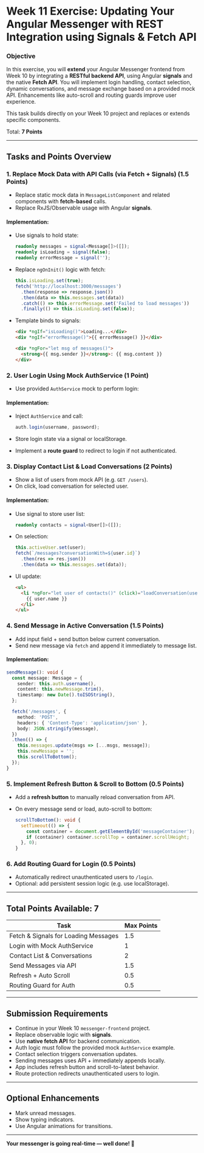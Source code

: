# Week 11 Exercise: Updating Your Angular Messenger with REST Integration using Signals & Fetch API

### **Objective**

In this exercise, you will **extend** your Angular Messenger frontend from Week 10 by integrating a **RESTful backend API**, using Angular **signals** and the native **Fetch API**. You will implement login handling, contact selection, dynamic conversations, and message exchange based on a provided mock API. Enhancements like auto-scroll and routing guards improve user experience.

This task builds directly on your Week 10 project and replaces or extends specific components.

Total: **7 Points**

---

## **Tasks and Points Overview**

### **1. Replace Mock Data with API Calls (via Fetch + Signals)** (1.5 Points)

* Replace static mock data in `MessageListComponent` and related components with **fetch-based** calls.
* Replace RxJS/Observable usage with Angular **signals**.

#### Implementation:

* Use signals to hold state:

  ```ts
  readonly messages = signal<Message[]>([]);
  readonly isLoading = signal(false);
  readonly errorMessage = signal('');
  ```

* Replace `ngOnInit()` logic with fetch:

  ```ts
  this.isLoading.set(true);
  fetch('http://localhost:3000/messages')
    .then(response => response.json())
    .then(data => this.messages.set(data))
    .catch(() => this.errorMessage.set('Failed to load messages'))
    .finally(() => this.isLoading.set(false));
  ```

* Template binds to signals:

  ```html
  <div *ngIf="isLoading()">Loading...</div>
  <div *ngIf="errorMessage()">{{ errorMessage() }}</div>

  <div *ngFor="let msg of messages()">
    <strong>{{ msg.sender }}</strong>: {{ msg.content }}
  </div>
  ```

### **2. User Login Using Mock AuthService** (1 Point)

* Use provided `AuthService` mock to perform login:

#### Implementation:

* Inject `AuthService` and call:

  ```ts
  auth.login(username, password);
  ```
* Store login state via a signal or localStorage.
* Implement a **route guard** to redirect to login if not authenticated.

### **3. Display Contact List & Load Conversations** (2 Points)

* Show a list of users from mock API (e.g. `GET /users`).
* On click, load conversation for selected user.

#### Implementation:

* Use signal to store user list:

  ```ts
  readonly contacts = signal<User[]>([]);
  ```

* On selection:

  ```ts
  this.activeUser.set(user);
  fetch(`/messages?conversationWith=${user.id}`)
    .then(res => res.json())
    .then(data => this.messages.set(data));
  ```

* UI update:

  ```html
  <ul>
    <li *ngFor="let user of contacts()" (click)="loadConversation(user)">
      {{ user.name }}
    </li>
  </ul>
  ```

### **4. Send Message in Active Conversation** (1.5 Points)

* Add input field + send button below current conversation.
* Send new message via `fetch` and append it immediately to message list.

#### Implementation:

```ts
sendMessage(): void {
  const message: Message = {
    sender: this.auth.username(),
    content: this.newMessage.trim(),
    timestamp: new Date().toISOString(),
  };

  fetch('/messages', {
    method: 'POST',
    headers: { 'Content-Type': 'application/json' },
    body: JSON.stringify(message),
  })
  .then(() => {
    this.messages.update(msgs => [...msgs, message]);
    this.newMessage = '';
    this.scrollToBottom();
  });
}
```

### **5. Implement Refresh Button & Scroll to Bottom** (0.5 Points)

* Add a **refresh button** to manually reload conversation from API.
* On every message send or load, auto-scroll to bottom:

  ```ts
  scrollToBottom(): void {
    setTimeout(() => {
      const container = document.getElementById('messageContainer');
      if (container) container.scrollTop = container.scrollHeight;
    }, 0);
  }
  ```

### **6. Add Routing Guard for Login** (0.5 Points)

* Automatically redirect unauthenticated users to `/login`.
* Optional: add persistent session logic (e.g. use localStorage).

---

## **Total Points Available: 7**

| Task                                 | Max Points |
| ------------------------------------ | ---------- |
| Fetch & Signals for Loading Messages | 1.5        |
| Login with Mock AuthService          | 1          |
| Contact List & Conversations         | 2          |
| Send Messages via API                | 1.5        |
| Refresh + Auto Scroll                | 0.5        |
| Routing Guard for Auth               | 0.5        |

---

## **Submission Requirements**

* Continue in your Week 10 `messenger-frontend` project.
* Replace observable logic with **signals**.
* Use **native fetch API** for backend communication.
* Auth logic must follow the provided mock `AuthService` example.
* Contact selection triggers conversation updates.
* Sending messages uses API + immediately appends locally.
* App includes refresh button and scroll-to-latest behavior.
* Route protection redirects unauthenticated users to login.

---

## **Optional Enhancements**

* Mark unread messages.
* Show typing indicators.
* Use Angular animations for transitions.

---

**Your messenger is going real-time — well done! 🚀**
